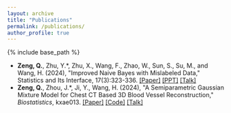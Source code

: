 ```yaml
---
layout: archive
title: "Publications"
permalink: /publications/
author_profile: true
---
```

<!-- 
{% if author.googlescholar %}
  You can also find my articles on <u><a href="{{author.googlescholar}}">my Google Scholar profile</a>.</u>
{% endif %} -->

<!-- {% include base_path %}

{% for post in site.publications reversed %}
  {% include archive-single.html %}
{% endfor %} -->

  <!-- <ul>{% for post in site.publications reversed %}
    {% include archive-single-cv.html %}
  {% endfor %}</ul> -->

{% include base_path %}

- **Zeng, Q.**, Zhu, Y.\*, Zhu, X., Wang, F., Zhao, W., Sun, S., Su, M., and Wang, H. (2024), "Improved Naive Bayes with Mislabeled Data,"  Statistics and Its Interface, 17(3):323-336. [[Paper]](https://dx.doi.org/10.4310/22-SII757) [[PPT]](../files/INB_PPT.pdf) [[Talk]](https://www.bilibili.com/video/BV1mS421A7Ho/?share_source=copy_web&vd_source=8dc5883192910cf0452f3805dff5d1ea) 
- **Zeng, Q.**, Zhou, J.\*, Ji, Y., Wang, H. (2024), "A Semiparametric Gaussian Mixture Model for Chest CT Based 3D Blood Vessel Reconstruction," *Biostatistics*, kxae013. [[Paper]](https://doi.org/10.1093/biostatistics/kxae013) [[Code]](https://github.com/Helenology/Paper_KEM) [[Talk]](https://www.bilibili.com/video/BV1hH4y1w7aS/?share_source=copy_web&vd_source=8dc5883192910cf0452f3805dff5d1ea)
